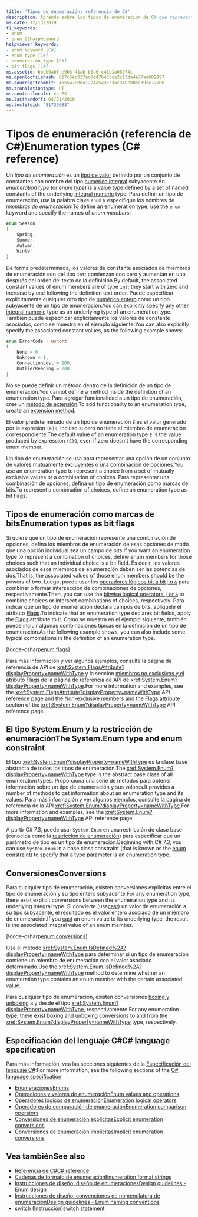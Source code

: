 ```yaml
---
title: 'Tipos de enumeración: referencia de C#'
description: Aprenda sobre los tipos de enumeración de C# que representan una opción o una combinación de opciones.
ms.date: 12/13/2019
f1_keywords:
- enum
- enum_CSharpKeyword
helpviewer_keywords:
- enum keyword [C#]
- enum type [C#]
- enumeration type [C#]
- bit flags [C#]
ms.assetid: bbeb9a0f-e9b3-41ab-b0a6-c41b1a08974c
ms.openlocfilehash: 617c5ec037ad7a47b43cca2c13da4a77aa682997
ms.sourcegitcommit: 465547886a1224a5435c3ac349c805e39ce77706
ms.translationtype: HT
ms.contentlocale: es-ES
ms.lasthandoff: 04/21/2020
ms.locfileid: "81739083"
---
```

# <a name="enumeration-types-c-reference"></a><span data-ttu-id="5729f-103">Tipos de enumeración (referencia de C#)</span><span class="sxs-lookup"><span data-stu-id="5729f-103">Enumeration types (C# reference)</span></span>

<span data-ttu-id="5729f-104">Un *tipo de enumeración* es un [tipo de valor](value-types.md) definido por un conjunto de constantes con nombre del tipo [numérico integral](integral-numeric-types.md) subyacente.</span><span class="sxs-lookup"><span data-stu-id="5729f-104">An *enumeration type* (or *enum type*) is a [value type](value-types.md) defined by a set of named constants of the underlying [integral numeric](integral-numeric-types.md) type.</span></span> <span data-ttu-id="5729f-105">Para definir un tipo de enumeración, use la palabra clave `enum` y especifique los nombres de *miembros de enumeración*:</span><span class="sxs-lookup"><span data-stu-id="5729f-105">To define an enumeration type, use the `enum` keyword and specify the names of *enum members*:</span></span>

```csharp
enum Season
{
    Spring,
    Summer,
    Autumn,
    Winter
}
```

<span data-ttu-id="5729f-106">De forma predeterminada, los valores de constante asociados de miembros de enumeración son del tipo `int`; comienzan con cero y aumentan en uno después del orden del texto de la definición.</span><span class="sxs-lookup"><span data-stu-id="5729f-106">By default, the associated constant values of enum members are of type `int`; they start with zero and increase by one following the definition text order.</span></span> <span data-ttu-id="5729f-107">Puede especificar explícitamente cualquier otro tipo de [numérico entero](integral-numeric-types.md) como un tipo subyacente de un tipo de enumeración.</span><span class="sxs-lookup"><span data-stu-id="5729f-107">You can explicitly specify any other [integral numeric](integral-numeric-types.md) type as an underlying type of an enumeration type.</span></span> <span data-ttu-id="5729f-108">También puede especificar explícitamente los valores de constante asociados, como se muestra en el ejemplo siguiente:</span><span class="sxs-lookup"><span data-stu-id="5729f-108">You can also explicitly specify the associated constant values, as the following example shows:</span></span>

```csharp
enum ErrorCode : ushort
{
    None = 0,
    Unknown = 1,
    ConnectionLost = 100,
    OutlierReading = 200
}
```

<span data-ttu-id="5729f-109">No se puede definir un método dentro de la definición de un tipo de enumeración.</span><span class="sxs-lookup"><span data-stu-id="5729f-109">You cannot define a method inside the definition of an enumeration type.</span></span> <span data-ttu-id="5729f-110">Para agregar funcionalidad a un tipo de enumeración, cree un [método de extensión](../../programming-guide/classes-and-structs/extension-methods.md).</span><span class="sxs-lookup"><span data-stu-id="5729f-110">To add functionality to an enumeration type, create an [extension method](../../programming-guide/classes-and-structs/extension-methods.md).</span></span>

<span data-ttu-id="5729f-111">El valor predeterminado de un tipo de enumeración `E` es el valor generado por la expresión `(E)0`, incluso si cero no tiene el miembro de enumeración correspondiente.</span><span class="sxs-lookup"><span data-stu-id="5729f-111">The default value of an enumeration type `E` is the value produced by expression `(E)0`, even if zero doesn't have the corresponding enum member.</span></span>

<span data-ttu-id="5729f-112">Un tipo de enumeración se usa para representar una opción de un conjunto de valores mutuamente excluyentes o una combinación de opciones.</span><span class="sxs-lookup"><span data-stu-id="5729f-112">You use an enumeration type to represent a choice from a set of mutually exclusive values or a combination of choices.</span></span> <span data-ttu-id="5729f-113">Para representar una combinación de opciones, defina un tipo de enumeración como marcas de bits.</span><span class="sxs-lookup"><span data-stu-id="5729f-113">To represent a combination of choices, define an enumeration type as bit flags.</span></span>

## <a name="enumeration-types-as-bit-flags"></a><span data-ttu-id="5729f-114">Tipos de enumeración como marcas de bits</span><span class="sxs-lookup"><span data-stu-id="5729f-114">Enumeration types as bit flags</span></span>

<span data-ttu-id="5729f-115">Si quiere que un tipo de enumeración represente una combinación de opciones, defina los miembros de enumeración de esas opciones de modo que una opción individual sea un campo de bits.</span><span class="sxs-lookup"><span data-stu-id="5729f-115">If you want an enumeration type to represent a combination of choices, define enum members for those choices such that an individual choice is a bit field.</span></span> <span data-ttu-id="5729f-116">Es decir, los valores asociados de esos miembros de enumeración deben ser las potencias de dos.</span><span class="sxs-lookup"><span data-stu-id="5729f-116">That is, the associated values of those enum members should be the powers of two.</span></span> <span data-ttu-id="5729f-117">Luego, puede usar los [operadores lógicos bit a bit`|` o `&`](../operators/bitwise-and-shift-operators.md#enumeration-logical-operators) para combinar o formar intersección de combinaciones de opciones, respectivamente.</span><span class="sxs-lookup"><span data-stu-id="5729f-117">Then, you can use the [bitwise logical operators `|` or `&`](../operators/bitwise-and-shift-operators.md#enumeration-logical-operators) to combine choices or intersect combinations of choices, respectively.</span></span> <span data-ttu-id="5729f-118">Para indicar que un tipo de enumeración declara campos de bits, aplíquele el atributo [Flags](xref:System.FlagsAttribute).</span><span class="sxs-lookup"><span data-stu-id="5729f-118">To indicate that an enumeration type declares bit fields, apply the [Flags](xref:System.FlagsAttribute) attribute to it.</span></span> <span data-ttu-id="5729f-119">Como se muestra en el ejemplo siguiente, también puede incluir algunas combinaciones típicas en la definición de un tipo de enumeración.</span><span class="sxs-lookup"><span data-stu-id="5729f-119">As the following example shows, you can also include some typical combinations in the definition of an enumeration type.</span></span>

[!code-csharp[enum flags](snippets/EnumType.cs#Flags)]

<span data-ttu-id="5729f-120">Para más información y ver algunos ejemplos, consulte la página de referencia de API de <xref:System.FlagsAttribute?displayProperty=nameWithType> y la sección [miembros no exclusivos y el atributo Flags](/dotnet/api/system.enum#non-exclusive-members-and-the-flags-attribute) de la página de referencia de API de <xref:System.Enum?displayProperty=nameWithType>.</span><span class="sxs-lookup"><span data-stu-id="5729f-120">For more information and examples, see the <xref:System.FlagsAttribute?displayProperty=nameWithType> API reference page and the [Non-exclusive members and the Flags attribute](/dotnet/api/system.enum#non-exclusive-members-and-the-flags-attribute) section of the <xref:System.Enum?displayProperty=nameWithType> API reference page.</span></span>

## <a name="the-systemenum-type-and-enum-constraint"></a><span data-ttu-id="5729f-121">El tipo System.Enum y la restricción de enumeración</span><span class="sxs-lookup"><span data-stu-id="5729f-121">The System.Enum type and enum constraint</span></span>

<span data-ttu-id="5729f-122">El tipo <xref:System.Enum?displayProperty=nameWithType> es la clase base abstracta de todos los tipos de enumeración.</span><span class="sxs-lookup"><span data-stu-id="5729f-122">The <xref:System.Enum?displayProperty=nameWithType> type is the abstract base class of all enumeration types.</span></span> <span data-ttu-id="5729f-123">Proporciona una serie de métodos para obtener información sobre un tipo de enumeración y sus valores.</span><span class="sxs-lookup"><span data-stu-id="5729f-123">It provides a number of methods to get information about an enumeration type and its values.</span></span> <span data-ttu-id="5729f-124">Para más información y ver algunos ejemplos, consulte la página de referencia de la API <xref:System.Enum?displayProperty=nameWithType>.</span><span class="sxs-lookup"><span data-stu-id="5729f-124">For more information and examples, see the <xref:System.Enum?displayProperty=nameWithType> API reference page.</span></span>

<span data-ttu-id="5729f-125">A partir C# 7.3, puede usar `System.Enum` en una restricción de clase base (conocida como la [restricción de enumeración](../../programming-guide/generics/constraints-on-type-parameters.md#enum-constraints)) para especificar que un parámetro de tipo es un tipo de enumeración.</span><span class="sxs-lookup"><span data-stu-id="5729f-125">Beginning with C# 7.3, you can use `System.Enum` in a base class constraint (that is known as the [enum constraint](../../programming-guide/generics/constraints-on-type-parameters.md#enum-constraints)) to specify that a type parameter is an enumeration type.</span></span>

## <a name="conversions"></a><span data-ttu-id="5729f-126">Conversiones</span><span class="sxs-lookup"><span data-stu-id="5729f-126">Conversions</span></span>

<span data-ttu-id="5729f-127">Para cualquier tipo de enumeración, existen conversiones explícitas entre el tipo de enumeración y su tipo entero subyacente.</span><span class="sxs-lookup"><span data-stu-id="5729f-127">For any enumeration type, there exist explicit conversions between the enumeration type and its underlying integral type.</span></span> <span data-ttu-id="5729f-128">Si convierte (usa[cast](../operators/type-testing-and-cast.md#cast-expression)) un valor de enumeración a su tipo subyacente, el resultado es el valor entero asociado de un miembro de enumeración.</span><span class="sxs-lookup"><span data-stu-id="5729f-128">If you [cast](../operators/type-testing-and-cast.md#cast-expression) an enum value to its underlying type, the result is the associated integral value of an enum member.</span></span>

[!code-csharp[enum conversions](snippets/EnumType.cs#Conversions)]

<span data-ttu-id="5729f-129">Use el método <xref:System.Enum.IsDefined%2A?displayProperty=nameWithType> para determinar si un tipo de enumeración contiene un miembro de enumeración con el valor asociado determinado.</span><span class="sxs-lookup"><span data-stu-id="5729f-129">Use the <xref:System.Enum.IsDefined%2A?displayProperty=nameWithType> method to determine whether an enumeration type contains an enum member with the certain associated value.</span></span>

<span data-ttu-id="5729f-130">Para cualquier tipo de enumeración, existen conversiones [boxing y unboxing](../../programming-guide/types/boxing-and-unboxing.md) a y desde el tipo <xref:System.Enum?displayProperty=nameWithType>, respectivamente.</span><span class="sxs-lookup"><span data-stu-id="5729f-130">For any enumeration type, there exist [boxing and unboxing](../../programming-guide/types/boxing-and-unboxing.md) conversions to and from the <xref:System.Enum?displayProperty=nameWithType> type, respectively.</span></span>

## <a name="c-language-specification"></a><span data-ttu-id="5729f-131">Especificación del lenguaje C#</span><span class="sxs-lookup"><span data-stu-id="5729f-131">C# language specification</span></span>

<span data-ttu-id="5729f-132">Para más información, vea las secciones siguientes de la [Especificación del lenguaje C#](~/_csharplang/spec/introduction.md):</span><span class="sxs-lookup"><span data-stu-id="5729f-132">For more information, see the following sections of the [C# language specification](~/_csharplang/spec/introduction.md):</span></span>

- [<span data-ttu-id="5729f-133">Enumeraciones</span><span class="sxs-lookup"><span data-stu-id="5729f-133">Enums</span></span>](~/_csharplang/spec/enums.md)
- [<span data-ttu-id="5729f-134">Operaciones y valores de enumeración</span><span class="sxs-lookup"><span data-stu-id="5729f-134">Enum values and operations</span></span>](~/_csharplang/spec/enums.md#enum-values-and-operations)
- [<span data-ttu-id="5729f-135">Operadores lógicos de enumeración</span><span class="sxs-lookup"><span data-stu-id="5729f-135">Enumeration logical operators</span></span>](~/_csharplang/spec/expressions.md#enumeration-logical-operators)
- [<span data-ttu-id="5729f-136">Operadores de comparación de enumeración</span><span class="sxs-lookup"><span data-stu-id="5729f-136">Enumeration comparison operators</span></span>](~/_csharplang/spec/expressions.md#enumeration-comparison-operators)
- [<span data-ttu-id="5729f-137">Conversiones de enumeración explícitas</span><span class="sxs-lookup"><span data-stu-id="5729f-137">Explicit enumeration conversions</span></span>](~/_csharplang/spec/conversions.md#explicit-enumeration-conversions)
- [<span data-ttu-id="5729f-138">Conversiones de enumeración implícitas</span><span class="sxs-lookup"><span data-stu-id="5729f-138">Implicit enumeration conversions</span></span>](~/_csharplang/spec/conversions.md#implicit-enumeration-conversions)

## <a name="see-also"></a><span data-ttu-id="5729f-139">Vea también</span><span class="sxs-lookup"><span data-stu-id="5729f-139">See also</span></span>

- [<span data-ttu-id="5729f-140">Referencia de C#</span><span class="sxs-lookup"><span data-stu-id="5729f-140">C# reference</span></span>](../index.md)
- [<span data-ttu-id="5729f-141">Cadenas de formato de enumeración</span><span class="sxs-lookup"><span data-stu-id="5729f-141">Enumeration format strings</span></span>](../../../standard/base-types/enumeration-format-strings.md)
- [<span data-ttu-id="5729f-142">Instrucciones de diseño: diseño de enumeraciones</span><span class="sxs-lookup"><span data-stu-id="5729f-142">Design guidelines - Enum design</span></span>](../../../standard/design-guidelines/enum.md)
- [<span data-ttu-id="5729f-143">Instrucciones de diseño: convenciones de nomenclatura de enumeración</span><span class="sxs-lookup"><span data-stu-id="5729f-143">Design guidelines - Enum naming conventions</span></span>](../../../standard/design-guidelines/names-of-classes-structs-and-interfaces.md#naming-enumerations)
- [<span data-ttu-id="5729f-144">switch (Instrucción)</span><span class="sxs-lookup"><span data-stu-id="5729f-144">switch statement</span></span>](../keywords/switch.md)
